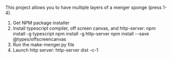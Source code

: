 This project allows you to have multiple layers of a menger sponge (press 1-4). 

1. Get NPM package installer
2. Install typescript compiler, off screen canvas, and http-server:
      npm install -g typescript
      npm install -g http-server
      npm install --save @types/offscreencanvas
3. Run the make-menger.py file
4. Launch http server:
      http-server dist -c-1

